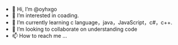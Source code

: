 - 👋 Hi, I’m @oyhxgo
- 👀 I’m interested in coading.
- 🌱 I’m currently learning c language，java，JavaScript，c#，c++.
- 💞️ I’m looking to collaborate on understanding code
- 📫 How to reach me ...

<!---
oyhxgo/oyhxgo is a ✨ special ✨ repository because its `README.md` (this file) appears on your GitHub profile.
You can click the Preview link to take a look at your changes.
--->
